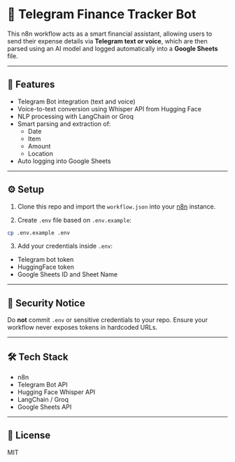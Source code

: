 # 💸 Telegram Finance Tracker Bot

This n8n workflow acts as a smart financial assistant, allowing users to send their expense details via **Telegram text or voice**, which are then parsed using an AI model and logged automatically into a **Google Sheets** file.

---

## 🧠 Features

- Telegram Bot integration (text and voice)
- Voice-to-text conversion using Whisper API from Hugging Face
- NLP processing with LangChain or Groq
- Smart parsing and extraction of:
  - Date
  - Item
  - Amount
  - Location
- Auto logging into Google Sheets

---

## ⚙️ Setup

1. Clone this repo and import the `workflow.json` into your [n8n](https://n8n.io/) instance.

2. Create `.env` file based on `.env.example`:

```bash
cp .env.example .env
```

3. Add your credentials inside `.env`:
- Telegram bot token
- HuggingFace token
- Google Sheets ID and Sheet Name

---

## 🔐 Security Notice

Do **not** commit `.env` or sensitive credentials to your repo. Ensure your workflow never exposes tokens in hardcoded URLs.

---

## 🛠 Tech Stack

- n8n
- Telegram Bot API
- Hugging Face Whisper API
- LangChain / Groq
- Google Sheets API

---

## 📄 License

MIT